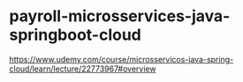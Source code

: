 # payroll-microsservices-java-springboot-cloud

https://www.udemy.com/course/microsservicos-java-spring-cloud/learn/lecture/22773967#overview
